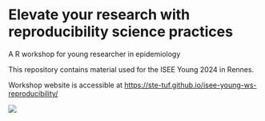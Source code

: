 # Elevate your research with reproducibility science practices

A R workshop for young researcher in epidemiology

This repository contains material used for the ISEE Young 2024 in Rennes.

Workshop website is accessible at https://ste-tuf.github.io/isee-young-ws-reproducibility/

![](WS8.png)

